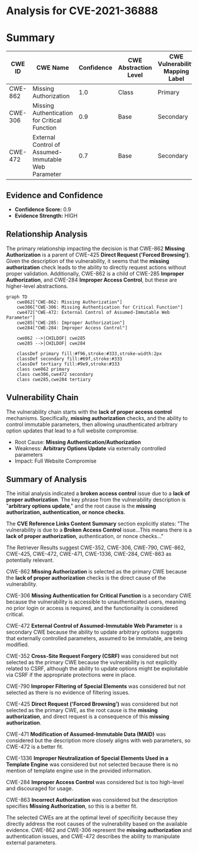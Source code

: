 # Analysis for CVE-2021-36888

# Summary
| CWE ID | CWE Name | Confidence | CWE Abstraction Level | CWE Vulnerability Mapping Label | CWE-Vulnerability Mapping Notes |
|---|---|---|---|---|---|
| CWE-862 | Missing Authorization | 1.0 | Class | Primary | Allowed-with-Review |
| CWE-306 | Missing Authentication for Critical Function | 0.9 | Base | Secondary | Allowed |
| CWE-472 | External Control of Assumed-Immutable Web Parameter | 0.7 | Base | Secondary | Allowed |

## Evidence and Confidence

*   **Confidence Score:** 0.9
*   **Evidence Strength:** HIGH

## Relationship Analysis
The primary relationship impacting the decision is that CWE-862 **Missing Authorization** is a parent of CWE-425 **Direct Request ('Forced Browsing')**. Given the description of the vulnerability, it seems that the **missing authorization** check leads to the ability to directly request actions without proper validation. Additionally, CWE-862 is a child of CWE-285 **Improper Authorization**, and CWE-284 **Improper Access Control**, but these are higher-level abstractions.

```mermaid
graph TD
    cwe862["CWE-862: Missing Authorization"]
    cwe306["CWE-306: Missing Authentication for Critical Function"]
    cwe472["CWE-472: External Control of Assumed-Immutable Web Parameter"]
    cwe285["CWE-285: Improper Authorization"]
    cwe284["CWE-284: Improper Access Control"]

    cwe862 -->|CHILDOF| cwe285
    cwe285 -->|CHILDOF| cwe284

    classDef primary fill:#f96,stroke:#333,stroke-width:2px
    classDef secondary fill:#69f,stroke:#333
    classDef tertiary fill:#9e9,stroke:#333
    class cwe862 primary
    class cwe306,cwe472 secondary
    class cwe285,cwe284 tertiary
```

## Vulnerability Chain
The vulnerability chain starts with the **lack of proper access control** mechanisms. Specifically, **missing authorization** checks, and the ability to control immutable parameters, then allowing unauthenticated arbitrary option updates that lead to a full website compromise.
  - Root Cause: **Missing Authentication/Authorization**
  - Weakness: **Arbitrary Options Update** via externally controlled parameters
  - Impact: Full Website Compromise

## Summary of Analysis
The initial analysis indicated a **broken access control** issue due to a **lack of proper authorization**. The key phrase from the vulnerability description is "**arbitrary options update**," and the root cause is the **missing authorization, authentication, or nonce checks**.

The **CVE Reference Links Content Summary** section explicitly states: "The vulnerability is due to a **Broken Access Control** issue...This means there is a **lack of proper authorization**, authentication, or nonce checks..."

The Retriever Results suggest CWE-352, CWE-306, CWE-790, CWE-862, CWE-425, CWE-472, CWE-471, CWE-1336, CWE-284, CWE-863 as potentially relevant.

CWE-862 **Missing Authorization** is selected as the primary CWE because the **lack of proper authorization** checks is the direct cause of the vulnerability.

CWE-306 **Missing Authentication for Critical Function** is a secondary CWE because the vulnerability is accessible to unauthenticated users, meaning no prior login or access is required, and the functionality is considered critical.

CWE-472 **External Control of Assumed-Immutable Web Parameter** is a secondary CWE because the ability to update arbitrary options suggests that externally controlled parameters, assumed to be immutable, are being modified.

CWE-352 **Cross-Site Request Forgery (CSRF)** was considered but not selected as the primary CWE because the vulnerability is not explicitly related to CSRF, although the ability to update options might be exploitable via CSRF if the appropriate protections were in place.

CWE-790 **Improper Filtering of Special Elements** was considered but not selected as there is no evidence of filtering issues.

CWE-425 **Direct Request ('Forced Browsing')** was considered but not selected as the primary CWE, as the root cause is the **missing authorization**, and direct request is a consequence of this **missing authorization**.

CWE-471 **Modification of Assumed-Immutable Data (MAID)** was considered but the description more closely aligns with web parameters, so CWE-472 is a better fit.

CWE-1336 **Improper Neutralization of Special Elements Used in a Template Engine** was considered but not selected because there is no mention of template engine use in the provided information.

CWE-284 **Improper Access Control** was considered but is too high-level and discouraged for usage.

CWE-863 **Incorrect Authorization** was considered but the description specifies **Missing Authorization**, so this is a better fit.

The selected CWEs are at the optimal level of specificity because they directly address the root causes of the vulnerability based on the available evidence. CWE-862 and CWE-306 represent the **missing authorization** and authentication issues, and CWE-472 describes the ability to manipulate external parameters.